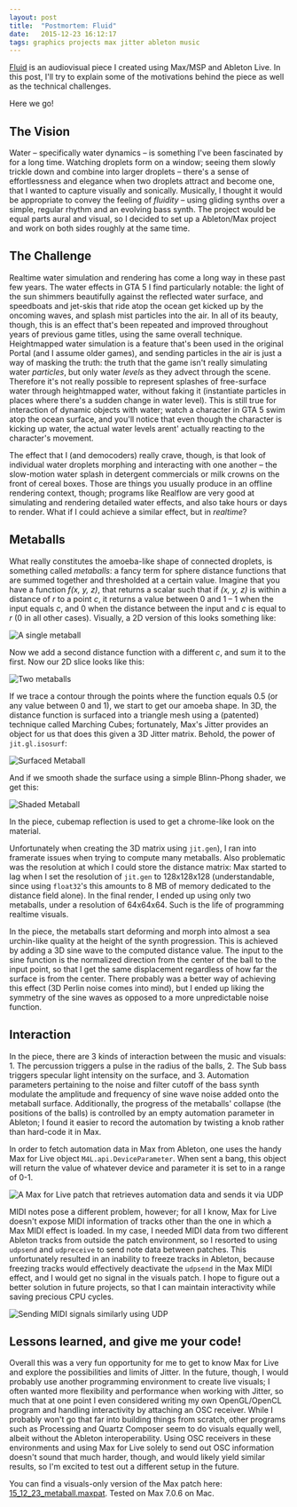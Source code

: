 ```yaml
---
layout: post
title:  "Postmortem: Fluid"
date:   2015-12-23 16:12:17
tags: graphics projects max jitter ableton music
---
```


[Fluid](https://youtu.be/BmHt5eSwW_A) is an audiovisual piece I created using Max/MSP and Ableton Live. In this post, I'll try to explain some of the motivations behind the piece as well as the technical challenges.

Here we go!

## The Vision

Water – specifically water dynamics – is something I've been fascinated by for a long time. Watching droplets form on a window; seeing them slowly trickle down and combine into larger droplets – there's a sense of effortlessness and elegance when two droplets attract and become one, that I wanted to capture visually and sonically. Musically, I thought it would be appropriate to convey the feeling of _fluidity_ – using gliding synths over a simple, regular rhythm and an evolving bass synth. The project would be equal parts aural and visual, so I decided to set up a Ableton/Max project and work on both sides roughly at the same time.

## The Challenge

Realtime water simulation and rendering has come a long way in these past few years. The water effects in GTA 5 I find particularly notable: the light of the sun shimmers beautifully against the reflected water surface, and speedboats and jet-skis that ride atop the ocean get kicked up by the oncoming waves, and splash mist particles into the air. In all of its beauty, though, this is an effect that's been repeated and improved throughout years of previous game titles, using the same overall technique. Heightmapped water simulation is a feature that's been used in the original Portal (and I assume older games), and sending particles in the air is just a way of masking the truth: the truth that the game isn't really simulating water _particles_, but only water _levels_ as they advect through the scene. Therefore it's not really possible to represent splashes of free-surface water through heightmapped water, without faking it (instantiate particles in places where there's a sudden change in water level). This is still true for interaction of dynamic objects with water; watch a character in GTA 5 swim atop the ocean surface, and you'll notice that even though the character is kicking up water, the actual water levels arent' actually reacting to the character's movement.

The effect that I (and democoders) really crave, though, is that look of individual water droplets morphing and interacting with one another – the slow-motion water splash in detergent commercials or milk crowns on the front of cereal boxes. Those are things you usually produce in an offline rendering context, though; programs like Realflow are very good at simulating and rendering detailed water effects, and also take hours or days to render. What if I could achieve a similar effect, but in _realtime_?

## Metaballs

What really constitutes the amoeba-like shape of connected droplets, is something called _metaballs_: a fancy term for sphere distance functions that are summed together and thresholded at a certain value. Imagine that you have a function _f(x, y, z)_, that returns a scalar such that if _(x, y, z)_ is within a distance of _r_ to a point _c_, it returns a value between 0 and 1 – 1 when the input equals _c_, and 0 when the distance between the input and _c_ is equal to _r_ (0 in all other cases). Visually, a 2D version of this looks something like:

![A single metaball](/img/2015-12-23-single-metaball.png)

Now we add a second distance function with a different _c_, and sum it to the first. Now our 2D slice looks like this:

![Two metaballs](/img/2015-12-23-two-metaballs.png)

If we trace a contour through the points where the function equals 0.5 (or any value between 0 and 1), we start to get our amoeba shape. In 3D, the distance function is surfaced into a triangle mesh using a (patented) technique called Marching Cubes; fortunately, Max's Jitter provides an object for us that does this given a 3D Jitter matrix. Behold, the power of `jit.gl.isosurf`:

![Surfaced Metaball](/img/2015-12-23-metaball-surfaced.png)

And if we smooth shade the surface using a simple Blinn-Phong shader, we get this:

![Shaded Metaball](/img/2015-12-23-metaball-shaded.png)

In the piece, cubemap reflection is used to get a chrome-like look on the material.

Unfortunately when creating the 3D matrix using `jit.gen`), I ran into framerate issues when trying to compute many metaballs. Also problematic was the resolution at which I could store the distance matrix: Max started to lag when I set the resolution of `jit.gen` to 128x128x128 (understandable, since using `float32`'s this amounts to 8 MB of memory dedicated to the distance field alone). In the final render, I ended up using only two metaballs, under a resolution of 64x64x64. Such is the life of programming realtime visuals.

In the piece, the metaballs start deforming and morph into almost a sea urchin-like quality at the height of the synth progression. This is achieved by adding a 3D sine wave to the computed distance value. The input to the sine function is the normalized direction from the center of the ball to the input point, so that I get the same displacement regardless of how far the surface is from the center. There probably was a better way of achieving this effect (3D Perlin noise comes into mind), but I ended up liking the symmetry of the sine waves as opposed to a more unpredictable noise function.

## Interaction

In the piece, there are 3 kinds of interaction between the music and visuals: 1. The percussion triggers a pulse in the radius of the balls, 2. The Sub bass triggers specular light intensity on the surface, and 3. Automation parameters pertaining to the noise and filter cutoff of the bass synth modulate the amplitude and frequency of sine wave noise added onto the metaball surface. Additionally, the progress of the metaballs' collapse (the positions of the balls) is controlled by an empty automation parameter in Ableton; I found it easier to record the automation by twisting a knob rather than hard-code it in Max.

In order to fetch automation data in Max from Ableton, one uses the handy Max for Live object `M4L.api.DeviceParameter`. When sent a bang, this object will return the value of whatever device and parameter it is set to in a range of 0-1.

![A Max for Live patch that retrieves automation data and sends it via UDP](/img/2015-12-23-udpsend-patch.png)

MIDI notes pose a different problem, however; for all I know, Max for Live doesn't expose MIDI information of tracks other than the one in which a Max MIDI effect is loaded. In my case, I needed MIDI data from two different Ableton tracks from outside the patch environment, so I resorted to using `udpsend` and `udpreceive` to send note data between patches. This unfortunately resulted in an inability to freeze tracks in Ableton, because freezing tracks would effectively deactivate the `udpsend` in the Max MIDI effect, and I would get no signal in the visuals patch. I hope to figure out a better solution in future projects, so that I can maintain interactivity while saving precious CPU cycles.

![Sending MIDI signals similarly using UDP](/img/2015-12-23-midi-udpsend.png)

## Lessons learned, and give me your code!

Overall this was a very fun opportunity for me to get to know Max for Live and explore the possibilities and limits of Jitter. In the future, though, I would probably use another programming environment to create live visuals; I often wanted more flexibility and performance when working with Jitter, so much that at one point I even considered writing my own OpenGL/OpenCL program and handling interactivity by attaching an OSC receiver. While I probably won't go that far into building things from scratch, other programs such as Processing and Quartz Composer seem to do visuals equally well, albeit without the Ableton interoperability. Using OSC receivers in these environments and using Max for Live solely to send out OSC information doesn't sound that much harder, though, and would likely yield similar results, so I'm excited to test out a different setup in the future.

You can find a visuals-only version of the Max patch here: [15\_12\_23\_metaball.maxpat](/downloads/15_12_23_metaball.maxpat). Tested on Max 7.0.6 on Mac.
